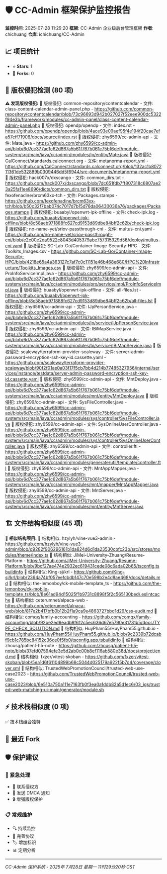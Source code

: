 <!--
  @copyright Copyright (c) 2025 chichuang
  @license 自定义商业限制许可证
  @description CC-Admin 企业级后台管理框架 - cc_admin_monitor_report

  本文件受版权保护，商业使用需要授权。
  联系方式: https://github.com/chichuang/cc-admin/issues

  This file is protected by copyright. Commercial use requires authorization.
  Contact: https://github.com/chichuang/cc-admin/issues
-->

# 🛡️ CC-Admin 框架保护监控报告

**监控时间**: 2025-07-28 11:29:20
**框架**: CC-Admin 企业级后台管理框架
**作者**: chichuang
**仓库**: ichichuang/CC-Admin

## 📈 项目统计

- ⭐ **Stars**: 1
- 🍴 **Forks**: 0

## 🚨 版权侵犯检测 (80 项)

**⚠️ 发现版权侵犯:**
🚨 版权侵犯: common-repository/contentcalendar - 文件: class-content-calendar-admin-panel.php - https://github.com/common-repository/contentcalendar/blob/73c96693d942b027027f52eee900dc5322f94e3b/framework/modules/cc-admin-panel/class-content-calendar-admin-panel.php
🚨 版权侵犯: opendp/opendp - 文件: index.rst - https://github.com/opendp/opendp/blob/4ace93e09aef95f4e194f20cae7efa57cff71906/docs/source/index.rst
🚨 版权侵犯: zhy6599/cc-admin-api - 文件: Mate.java - https://github.com/zhy6599/cc-admin-api/blob/6d7cc377ae1c62d867a5b61f767b061c75bf6def/module-system/src/main/java/cc/admin/modules/jp/entity/Mate.java
🚨 版权侵犯: CalConnect/standards.calconnect.org - 文件: metanorma-report.yml - https://github.com/CalConnect/standards.calconnect.org/blob/132ac1b807211361de532889b0309446dd5f6944/src-documents/metanorma-report.yml
🚨 版权侵犯: hack007x/dxscango - 文件: common_dirs.txt - https://github.com/hack007x/dxscango/blob/7dc651fdb7ff807318c6807ae23a25fa11ee8696/dicts/common_dirs.txt
🚨 版权侵犯: fexofenadine/brcm63xx-tch - 文件: Packages.stamps - https://github.com/fexofenadine/brcm63xx-tch/blob/b50c32f7bab074c7017d7b15d76da06430036a76/packages/Packages.stamps
🚨 版权侵犯: buaabyl/openwrt-ipk-offline - 文件: check-ipk.log - https://github.com/buaabyl/openwrt-ipk-offline/blob/8c58aeb971888fc627cd9153d89dbe84bff2c62b/check-ipk.log
🚨 版权侵犯: no-name-yet/sriov-passthrough-cni - 文件: multus-cni.yaml - https://github.com/no-name-yet/sriov-passthrough-cni/blob/e2c00e2da9522c8043d405379abe757315329d56/deploy/multus-cni.yaml
🚨 版权侵犯: SC-Lab-Go/Container-Image-Security-HPC - 文件: Toolkits_Images.csv - https://github.com/SC-Lab-Go/Container-Image-Security-HPC/blob/4218e65a4a363127c7af7c0c11151e46b468e680/HPC%20Infrastructure/Toolkits_Images.csv
🚨 版权侵犯: zhy6599/cc-admin-api - 文件: ProInfoServiceImpl.java - https://github.com/zhy6599/cc-admin-api/blob/6d7cc377ae1c62d867a5b61f767b061c75bf6def/module-system/src/main/java/cc/admin/modules/pro/service/impl/ProInfoServiceImpl.java
🚨 版权侵犯: buaabyl/openwrt-ipk-offline - 文件: all-files.lst - https://github.com/buaabyl/openwrt-ipk-offline/blob/8c58aeb971888fc627cd9153d89dbe84bff2c62b/all-files.lst
🚨 版权侵犯: zhy6599/cc-admin-api - 文件: IJpPersonService.java - https://github.com/zhy6599/cc-admin-api/blob/6d7cc377ae1c62d867a5b61f767b061c75bf6def/module-system/src/main/java/cc/admin/modules/jp/service/IJpPersonService.java
🚨 版权侵犯: zhy6599/cc-admin-api - 文件: IBiMapService.java - https://github.com/zhy6599/cc-admin-api/blob/6d7cc377ae1c62d867a5b61f767b061c75bf6def/module-system/src/main/java/cc/admin/modules/bi/service/IBiMapService.java
🚨 版权侵犯: scaleway/terraform-provider-scaleway - 文件: server-admin-password-encryption-ssh-key-id.cassette.yaml - https://github.com/scaleway/terraform-provider-scaleway/blob/90f2f01ae0a03f17f5cb7bb4d214b77485327956/internal/services/instance/testdata/server-admin-password-encryption-ssh-key-id.cassette.yaml
🚨 版权侵犯: zhy6599/cc-admin-api - 文件: MntDeploy.java - https://github.com/zhy6599/cc-admin-api/blob/6d7cc377ae1c62d867a5b61f767b061c75bf6def/module-system/src/main/java/cc/admin/modules/mnt/entity/MntDeploy.java
🚨 版权侵犯: zhy6599/cc-admin-api - 文件: SysFileController.java - https://github.com/zhy6599/cc-admin-api/blob/6d7cc377ae1c62d867a5b61f767b061c75bf6def/module-system/src/main/java/cc/admin/modules/sys/controller/SysFileController.java
🚨 版权侵犯: zhy6599/cc-admin-api - 文件: SysOnlineUserController.java - https://github.com/zhy6599/cc-admin-api/blob/6d7cc377ae1c62d867a5b61f767b061c75bf6def/module-system/src/main/java/cc/admin/modules/sys/controller/SysOnlineUserController.java
🚨 版权侵犯: zhy6599/cc-admin-api - 文件: controller.ftl - https://github.com/zhy6599/cc-admin-api/blob/6d7cc377ae1c62d867a5b61f767b061c75bf6def/module-system/src/main/java/cc/admin/modules/generate/util/template/controller.ftl
🚨 版权侵犯: zhy6599/cc-admin-api - 文件: MntAppMapper.java - https://github.com/zhy6599/cc-admin-api/blob/6d7cc377ae1c62d867a5b61f767b061c75bf6def/module-system/src/main/java/cc/admin/modules/mnt/mapper/MntAppMapper.java
🚨 版权侵犯: zhy6599/cc-admin-api - 文件: MntServer.java - https://github.com/zhy6599/cc-admin-api/blob/6d7cc377ae1c62d867a5b61f767b061c75bf6def/module-system/src/main/java/cc/admin/modules/mnt/entity/MntServer.java

## 🏗️ 文件结构相似度 (45 项)

**📁 相似结构项目:**
📁 结构相似: hzylyh/vine-vue3-admin - https://github.com/hzylyh/vine-vue3-admin/blob/d9282f906296161b1da824d6d1da23530cbfc23b/src/stores/modules/theme/index.ts
📁 结构相似: JiMei-University-Zhuang/Resume-Platform - https://github.com/JiMei-University-Zhuang/Resume-Platform/blob/9bcf27ae474e2932ec619431cede08c6ada02b65/tsconfig.tsbuildinfo
📁 结构相似: King-sj/krl - https://github.com/King-sj/krl/blob/2364a74bf057eefcbdb147c70e598b2e4d8ae468/docs/details.md
📁 结构相似: the-lemonboy/ck-mobile-template_ts - https://github.com/the-lemonboy/ck-mobile-template_ts/blob/8e61ad94d15025f1b9731c8898f5f2c565130bed/.eslintcache
📁 结构相似: ceterumnet/alpaca-web - https://github.com/ceterumnet/alpaca-web/blob/817e2b417bfb0b12b2f1a9ca9e4863727bbd1d29/css-audit.md
📁 结构相似: comqx/family-accounting - https://github.com/comqx/family-accounting/blob/92be2ed9eadb8f612c5ec636d67e5790e31731b5/docs/TYPE_CHECK_SOLUTION.md
📁 结构相似: HuyPham55/HuyPham55.github.io - https://github.com/HuyPham55/HuyPham55.github.io/blob/9c2339b72dcabf9cb1c785bc84152c36ce0f5fb0/tsconfig.app.tsbuildinfo
📁 结构相似: zhousg/patient-h5-note - https://github.com/zhousg/patient-h5-note/blob/37efd07594efe3e5d2ab0c00b8ef116ab580e38d/docs/project/end.md
📁 结构相似: fxzer/vitest-skoban - https://github.com/fxzer/vitest-skoban/blob/5ea1d6f61104899b68c5044d025179a922f5b7d4/coverage/clover.xml
📁 结构相似: TrustedWebPromotionCouncil/trusted-web-use-case2023 - https://github.com/TrustedWebPromotionCouncil/trusted-web-use-case2023/blob/6e510a750a111e7163fb0f3ea0a1ddb82a5d1ec6/03_igs/trusted-web-matching-ui-main/generator/module.sh

## ⚡ 技术栈相似度 (0 项)

✅ 技术栈组合独特

## 🍴 最近 Fork

## 🛡️ 保护建议

### 🚨 紧急处理

- 📧 联系侵权方
- 📝 发送 DMCA 通知
- 🔒 增强版权保护

### 📋 常规维护

- 🔍 持续监控
- 📄 完善协议
- 🏷️ 增加标识
- 📊 定期分析

---

_CC-Admin 保护系统 - 2025年 7月28日 星期一 11时29分20秒 CST_
